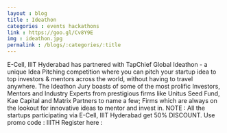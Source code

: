 ```yaml
---
layout : blog
title : Ideathon
categories : events hackathons
link : https://goo.gl/Cv8Y9E
img : ideathon.jpg 
permalink : /blogs/:categories/:title
---
```


 E-Cell, IIIT Hyderabad has partnered with TapChief Global Ideathon - a unique Idea Pitching competition where you can pitch your startup idea to top investors & mentors across the world, without having to travel anywhere. The Ideathon Jury boasts of some of the most prolific Investors, Mentors and Industry Experts from prestigious firms like Unitus Seed Fund, Kae Capital and Matrix Partners to name a few; Firms which are always on the lookout for innovative ideas to mentor and invest in. NOTE : All the startups participating via E-Cell, IIIT Hyderabad get 50% DISCOUNT. Use promo code : IIITH Register here : 